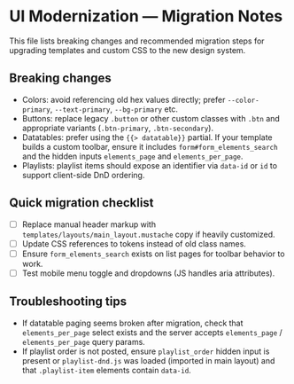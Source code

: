 # UI Modernization — Migration Notes

This file lists breaking changes and recommended migration steps for upgrading templates and custom CSS to the new design system.

## Breaking changes
- Colors: avoid referencing old hex values directly; prefer `--color-primary`, `--text-primary`, `--bg-primary` etc.
- Buttons: replace legacy `.button` or other custom classes with `.btn` and appropriate variants (`.btn-primary`, `.btn-secondary`).
- Datatables: prefer using the `{{> datatable}}` partial. If your template builds a custom toolbar, ensure it includes `form#form_elements_search` and the hidden inputs `elements_page` and `elements_per_page`.
- Playlists: playlist items should expose an identifier via `data-id` or `id` to support client-side DnD ordering.

## Quick migration checklist
- [ ] Replace manual header markup with `templates/layouts/main_layout.mustache` copy if heavily customized.
- [ ] Update CSS references to tokens instead of old class names.
- [ ] Ensure `form_elements_search` exists on list pages for toolbar behavior to work.
- [ ] Test mobile menu toggle and dropdowns (JS handles aria attributes).

## Troubleshooting tips
- If datatable paging seems broken after migration, check that `elements_per_page` select exists and the server accepts `elements_page` / `elements_per_page` query params.
- If playlist order is not posted, ensure `playlist_order` hidden input is present or `playlist-dnd.js` was loaded (imported in main layout) and that `.playlist-item` elements contain `data-id`.

